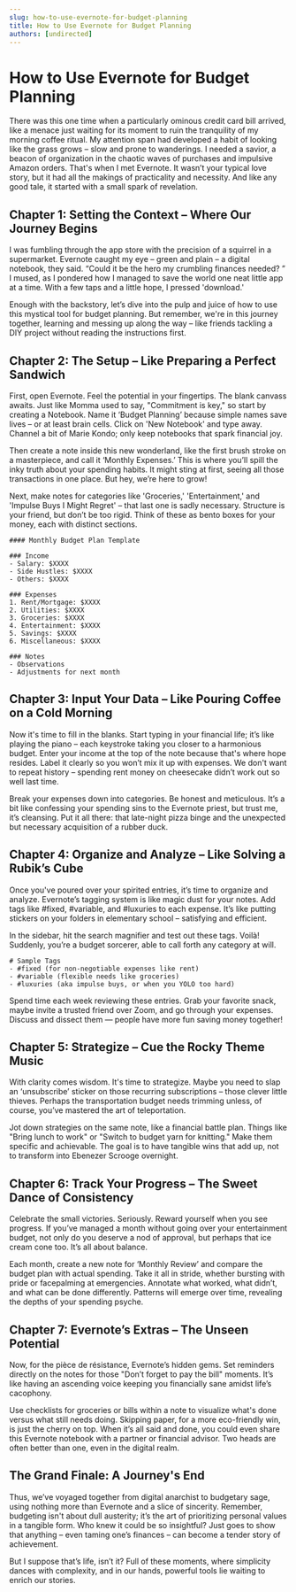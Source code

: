 ```yaml
---
slug: how-to-use-evernote-for-budget-planning
title: How to Use Evernote for Budget Planning
authors: [undirected]
---
```



# How to Use Evernote for Budget Planning

There was this one time when a particularly ominous credit card bill arrived, like a menace just waiting for its moment to ruin the tranquility of my morning coffee ritual. My attention span had developed a habit of looking like the grass grows – slow and prone to wanderings. I needed a savior, a beacon of organization in the chaotic waves of purchases and impulsive Amazon orders. That's when I met Evernote. It wasn’t your typical love story, but it had all the makings of practicality and necessity. And like any good tale, it started with a small spark of revelation.

## Chapter 1: Setting the Context – Where Our Journey Begins

I was fumbling through the app store with the precision of a squirrel in a supermarket. Evernote caught my eye – green and plain – a digital notebook, they said. “Could it be the hero my crumbling finances needed? ” I mused, as I pondered how I managed to save the world one neat little app at a time. With a few taps and a little hope, I pressed 'download.'

Enough with the backstory, let’s dive into the pulp and juice of how to use this mystical tool for budget planning. But remember, we're in this journey together, learning and messing up along the way – like friends tackling a DIY project without reading the instructions first.

## Chapter 2: The Setup – Like Preparing a Perfect Sandwich

First, open Evernote. Feel the potential in your fingertips. The blank canvass awaits. Just like Momma used to say, "Commitment is key," so start by creating a Notebook. Name it ‘Budget Planning’ because simple names save lives – or at least brain cells. Click on 'New Notebook' and type away. Channel a bit of Marie Kondo; only keep notebooks that spark financial joy.

Then create a note inside this new wonderland, like the first brush stroke on a masterpiece, and call it ‘Monthly Expenses.’ This is where you’ll spill the inky truth about your spending habits. It might sting at first, seeing all those transactions in one place. But hey, we’re here to grow!

Next, make notes for categories like 'Groceries,' 'Entertainment,' and 'Impulse Buys I Might Regret' – that last one is sadly necessary. Structure is your friend, but don’t be too rigid. Think of these as bento boxes for your money, each with distinct sections.

```
#### Monthly Budget Plan Template

### Income
- Salary: $XXXX
- Side Hustles: $XXXX
- Others: $XXXX

### Expenses
1. Rent/Mortgage: $XXXX
2. Utilities: $XXXX
3. Groceries: $XXXX
4. Entertainment: $XXXX
5. Savings: $XXXX
6. Miscellaneous: $XXXX

### Notes
- Observations
- Adjustments for next month

```

## Chapter 3: Input Your Data – Like Pouring Coffee on a Cold Morning

Now it's time to fill in the blanks. Start typing in your financial life; it’s like playing the piano – each keystroke taking you closer to a harmonious budget. Enter your income at the top of the note because that's where hope resides. Label it clearly so you won’t mix it up with expenses. We don't want to repeat history – spending rent money on cheesecake didn’t work out so well last time.

Break your expenses down into categories. Be honest and meticulous. It’s a bit like confessing your spending sins to the Evernote priest, but trust me, it’s cleansing. Put it all there: that late-night pizza binge and the unexpected but necessary acquisition of a rubber duck.

## Chapter 4: Organize and Analyze – Like Solving a Rubik’s Cube

Once you've poured over your spirited entries, it’s time to organize and analyze. Evernote’s tagging system is like magic dust for your notes. Add tags like #fixed, #variable, and #luxuries to each expense. It’s like putting stickers on your folders in elementary school – satisfying and efficient.

In the sidebar, hit the search magnifier and test out these tags. Voilà! Suddenly, you’re a budget sorcerer, able to call forth any category at will. 

```
# Sample Tags
- #fixed (for non-negotiable expenses like rent)
- #variable (flexible needs like groceries)
- #luxuries (aka impulse buys, or when you YOLO too hard)
```

Spend time each week reviewing these entries. Grab your favorite snack, maybe invite a trusted friend over Zoom, and go through your expenses. Discuss and dissect them — people have more fun saving money together!

## Chapter 5: Strategize – Cue the Rocky Theme Music

With clarity comes wisdom. It's time to strategize. Maybe you need to slap an ‘unsubscribe’ sticker on those recurring subscriptions – those clever little thieves. Perhaps the transportation budget needs trimming unless, of course, you’ve mastered the art of teleportation.

Jot down strategies on the same note, like a financial battle plan. Things like "Bring lunch to work" or "Switch to budget yarn for knitting." Make them specific and achievable. The goal is to have tangible wins that add up, not to transform into Ebenezer Scrooge overnight.

## Chapter 6: Track Your Progress – The Sweet Dance of Consistency

Celebrate the small victories. Seriously. Reward yourself when you see progress. If you’ve managed a month without going over your entertainment budget, not only do you deserve a nod of approval, but perhaps that ice cream cone too. It’s all about balance.

Each month, create a new note for ‘Monthly Review’ and compare the budget plan with actual spending. Take it all in stride, whether bursting with pride or facepalming at emergencies. Annotate what worked, what didn’t, and what can be done differently. Patterns will emerge over time, revealing the depths of your spending psyche.

## Chapter 7: Evernote’s Extras – The Unseen Potential

Now, for the pièce de résistance, Evernote’s hidden gems. Set reminders directly on the notes for those "Don’t forget to pay the bill" moments. It’s like having an ascending voice keeping you financially sane amidst life’s cacophony.

Use checklists for groceries or bills within a note to visualize what's done versus what still needs doing. Skipping paper, for a more eco-friendly win, is just the cherry on top. When it’s all said and done, you could even share this Evernote notebook with a partner or financial advisor. Two heads are often better than one, even in the digital realm.

## The Grand Finale: A Journey's End

Thus, we’ve voyaged together from digital anarchist to budgetary sage, using nothing more than Evernote and a slice of sincerity. Remember, budgeting isn't about dull austerity; it’s the art of prioritizing personal values in a tangible form. Who knew it could be so insightful? Just goes to show that anything – even taming one’s finances – can become a tender story of achievement.

But I suppose that’s life, isn’t it? Full of these moments, where simplicity dances with complexity, and in our hands, powerful tools lie waiting to enrich our stories.